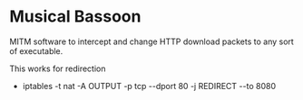 # Musical Bassoon
MITM software to intercept and change HTTP download packets to any sort of executable.

This works for redirection
- iptables -t nat -A OUTPUT -p tcp --dport 80 -j REDIRECT --to 8080

